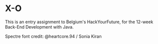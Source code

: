 # X-O
This is an entry assignment to Belgium's HackYourFuture, for the 12-week Back-End Development with Java.

Spectre font credit: @heartcore.94 / Sonia Kiran
